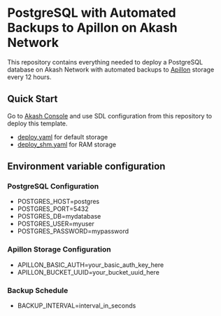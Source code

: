 # PostgreSQL with Automated Backups to Apillon on Akash Network

This repository contains everything needed to deploy a PostgreSQL database on Akash Network with automated backups to [Apillon](https://apillon.io/) storage every 12 hours.

## Quick Start

Go to [Akash Console](https://console.akash.network/) and use SDL configuration from this repository to deploy this template.

- [deploy.yaml](deploy.yaml) for default storage
- [deploy_shm.yaml](deploy_shm.yaml) for RAM storage

## Environment variable configuration

### PostgreSQL Configuration
- POSTGRES_HOST=postgres
- POSTGRES_PORT=5432
- POSTGRES_DB=mydatabase
- POSTGRES_USER=myuser
- POSTGRES_PASSWORD=mypassword

### Apillon Storage Configuration
- APILLON_BASIC_AUTH=your_basic_auth_key_here
- APILLON_BUCKET_UUID=your_bucket_uuid_here

### Backup Schedule
- BACKUP_INTERVAL=interval_in_seconds

